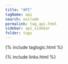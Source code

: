 ```yaml
---
title: "API"
tagName: api
search: exclude
permalink: tag_api.html
sidebar: api_sidebar
folder: tags
---
```

{% include taglogic.html %}

{% include links.html %}
